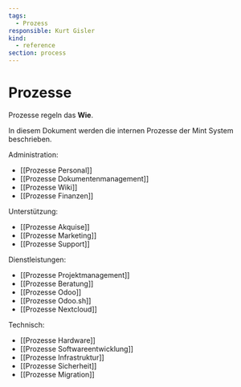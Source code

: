 ```yaml
---
tags:
  - Prozess
responsible: Kurt Gisler
kind:
  - reference
section: process
---
```

# Prozesse

Prozesse regeln das **Wie**.

In diesem Dokument werden die internen Prozesse der Mint System beschrieben.

Administration:

* [[Prozesse Personal]]
* [[Prozesse Dokumentenmanagement]]
* [[Prozesse Wiki]]
* [[Prozesse Finanzen]]

Unterstützung:

* [[Prozesse Akquise]]
* [[Prozesse Marketing]]
* [[Prozesse Support]]

Dienstleistungen:

* [[Prozesse Projektmanagement]]
* [[Prozesse Beratung]]
* [[Prozesse Odoo]]
* [[Prozesse Odoo.sh]]
* [[Prozesse Nextcloud]]

Technisch:

* [[Prozesse Hardware]]
* [[Prozesse Softwareentwicklung]]
* [[Prozesse Infrastruktur]]
* [[Prozesse Sicherheit]]
* [[Prozesse Migration]]







